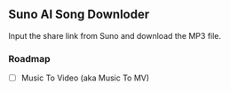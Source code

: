 ## Suno AI Song Downloder

Input the share link from Suno and download the MP3 file.

### Roadmap
- [ ] Music To Video (aka Music To MV)
